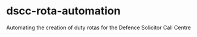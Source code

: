 # dscc-rota-automation
Automating the creation of duty rotas for the Defence Solicitor Call Centre 
